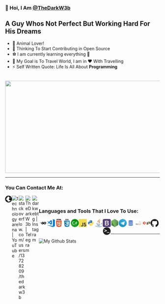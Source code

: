 ### 👋 Hoi,  I Am [@TheDarkW3b](https://t.me/TheDarkW3b)

## A Guy Whos Not Perfect But Working Hard For His Dreams
- 🙈 Animal Lover!
- 👯 Thinking To Start Contributing in Open Source
- ⚽️ I am currently learning everything 🤣
- 🥅 My Goal is To Travel World, I am in ❤️ With Travelling
- ⚡ Self Written Quote: Life Is All About __Programming__
<br />
<img align="center" src="https://media.giphy.com/media/3o7aCVqXn0idWFuDnO/giphy.gif" width="600" height=300>

---

### You Can Contact Me At:

[<img align="left" alt="thedarkw3b.github.io/darkweb/" width="22px" src="https://raw.githubusercontent.com/iconic/open-iconic/master/svg/globe.svg" />][website]
[<img align="left" alt="technologyarena | YouTube" width="22px" src="https://cdn.jsdelivr.net/npm/simple-icons@v3/icons/youtube.svg" />][youtube]
[<img align="left" alt="stackoverflow.com/users/13728209/thedarkw3b" width="22px" src="https://cdn.jsdelivr.net/npm/simple-icons@3.4.0/icons/stackoverflow.svg" />][stackoverflow]
[<img align="left" alt="TheDarkW3b | Telegram" width="22px" src="https://cdn.jsdelivr.net/npm/simple-icons@3.4.0/icons/telegram.svg" />][telegram]
[<img align="left" alt="darkwebtg | Instagram" width="22px" src="https://cdn.jsdelivr.net/npm/simple-icons@v3/icons/instagram.svg" />][instagram]

<br />

### Languages and Tools That I Love To Use:

[<img align="left" alt="go" width="26px" src="https://raw.githubusercontent.com/github/explore/80688e429a7d4ef2fca1e82350fe8e3517d3494d/topics/go/go.png" />][mainprofile]
[<img align="left" alt="Visual Studio Code" width="26px" src="https://raw.githubusercontent.com/github/explore/80688e429a7d4ef2fca1e82350fe8e3517d3494d/topics/visual-studio-code/visual-studio-code.png" />][mainprofile]
[<img align="left" alt="HTML5" width="26px" src="https://raw.githubusercontent.com/github/explore/80688e429a7d4ef2fca1e82350fe8e3517d3494d/topics/html/html.png" />][mainprofile]
[<img align="left" alt="CSS3" width="26px" src="https://raw.githubusercontent.com/github/explore/80688e429a7d4ef2fca1e82350fe8e3517d3494d/topics/css/css.png" />][mainprofile]
[<img align="left" alt="csharp" width="26px" src="https://raw.githubusercontent.com/github/explore/80688e429a7d4ef2fca1e82350fe8e3517d3494d/topics/csharp/csharp.png" />][mainprofile]
[<img align="left" alt="JavaScript" width="26px" src="https://raw.githubusercontent.com/github/explore/80688e429a7d4ef2fca1e82350fe8e3517d3494d/topics/javascript/javascript.png" />][mainprofile]
[<img align="left" alt="Python" width="26px" src="https://raw.githubusercontent.com/github/explore/80688e429a7d4ef2fca1e82350fe8e3517d3494d/topics/python/python.png" />][mainprofile]
[<img align="left" alt="java" width="26px" src="https://raw.githubusercontent.com/github/explore/80688e429a7d4ef2fca1e82350fe8e3517d3494d/topics/java/java.png" />][mainprofile]
[<img align="left" alt="bootstrap" width="26px" src="https://raw.githubusercontent.com/github/explore/80688e429a7d4ef2fca1e82350fe8e3517d3494d/topics/bootstrap/bootstrap.png" />][mainprofile]
[<img align="left" alt="Node.js" width="26px" src="https://raw.githubusercontent.com/github/explore/80688e429a7d4ef2fca1e82350fe8e3517d3494d/topics/nodejs/nodejs.png" />][mainprofile]
[<img align="left" alt="telegramapi" width="26px" src="https://raw.githubusercontent.com/github/explore/80688e429a7d4ef2fca1e82350fe8e3517d3494d/topics/telegram/telegram.png" />][mainprofile]
[<img align="left" alt="SQL" width="26px" src="https://raw.githubusercontent.com/github/explore/80688e429a7d4ef2fca1e82350fe8e3517d3494d/topics/sql/sql.png" />][mainprofile]
[<img align="left" alt="MySQL" width="26px" src="https://raw.githubusercontent.com/github/explore/80688e429a7d4ef2fca1e82350fe8e3517d3494d/topics/mysql/mysql.png" />][mainprofile]
[<img align="left" alt="Git" width="26px" src="https://raw.githubusercontent.com/github/explore/80688e429a7d4ef2fca1e82350fe8e3517d3494d/topics/git/git.png" />][mainprofile]
[<img align="left" alt="GitHub" width="26px" src="https://raw.githubusercontent.com/github/explore/78df643247d429f6cc873026c0622819ad797942/topics/github/github.png" />][mainprofile]
[<img align="left" alt="HTML5" width="26px" src="https://raw.githubusercontent.com/github/explore/80688e429a7d4ef2fca1e82350fe8e3517d3494d/topics/terminal/terminal.png" />][mainprofile]

<br />
<br />

---

<img align="left" alt="My Github Stats" src="https://github-readme-stats.vercel.app/api?username=TheDarkW3b&show_icons=true&theme=dark" />

[website]: https://thedarkw3b.github.io/darkweb/
[telegram]: https://t.me/thedarkw3b
[youtube]: https://youtube.com/technologyarena
[instagram]: https://instagram.com/darkwebtg
[stackoverflow]: https://stackoverflow.com/users/13728209/thedarkw3b
[mainprofile]: https://github.com/TheDarkW3b
